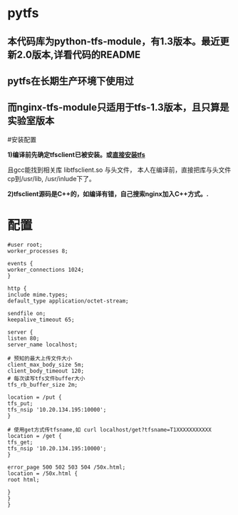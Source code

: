 # pytfs #
## 本代码库为python-tfs-module，有1.3版本。最近更新2.0版本,详看代码的README ##
## pytfs在长期生产环境下使用过 ##
## 而nginx-tfs-module只适用于tfs-1.3版本，且只算是实验室版本 ##



#安装配置

**1)编译前先确定tfsclient已被安装。或[直接安装tfs](http://code.taobao.org/trac/tfs/wiki/deploy)**

且gcc能找到相关库 libtfsclient.so 与头文件， 本人在编译前，直接把库与头文件cp到/usr/lib, /usr/inlude下了。

**2)tfsclient源码是C++的，如编译有错，自己搜索nginx加入C++方式。.**

# 配置 #

```
#user root;
worker_processes 8;

events {
worker_connections 1024;
}

http {
include mime.types;
default_type application/octet-stream;

sendfile on;
keepalive_timeout 65;

server {
listen 80;
server_name localhost;

# 预知的最大上传文件大小
client_max_body_size 5m;
client_body_timeout 120;
# 每次读写tfs文件buffer大小
tfs_rb_buffer_size 2m;

location = /put {
tfs_put;
tfs_nsip '10.20.134.195:10000';
}

# 使用get方式传tfsname,如 curl localhost/get?tfsname=T1XXXXXXXXXXX
location = /get {
tfs_get;
tfs_nsip '10.20.134.195:10000';
}

error_page 500 502 503 504 /50x.html;
location = /50x.html {
root html;

}
}
}
```